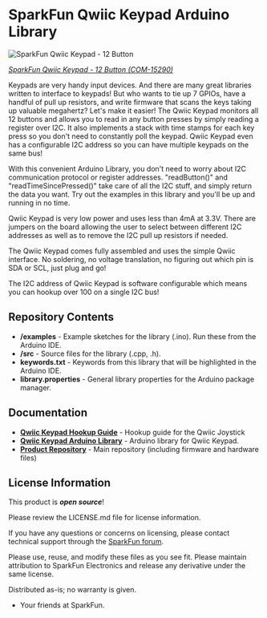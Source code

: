 SparkFun Qwiic Keypad Arduino Library
===========================================================

![SparkFun Qwiic Keypad - 12 Button](https://cdn.sparkfun.com//assets/parts/1/3/1/0/6/14836-Qwiic_Keypad-01.jpg)

[*SparkFun Qwiic Keypad - 12 Button (COM-15290)*](https://www.sparkfun.com/products/15290)

Keypads are very handy input devices. And there are many great libraries written to interface to keypads! But who wants to tie up 7 GPIOs, have a handful of pull up resistors, and write firmware that scans the keys taking up valuable megahertz? Let's make it easier! The Qwiic Keypad monitors all 12 buttons and allows you to read in any button presses by simply reading a register over I2C. It also implements a stack with time stamps for each key press so you don't need to constantly poll the keypad. Qwiic Keypad even has a configurable I2C address so you can have multiple keypads on the same bus! 

With this convenient Arduino Library, you don't need to worry about I2C communication protocol or register addresses. "readButton()" and "readTimeSincePressed()" take care of all the I2C stuff, and simply return the data you want. Try out the examples in this library and you'll be up and running in no time.

Qwiic Keypad is very low power and uses less than 4mA at 3.3V. There are jumpers on the board allowing the user to select between different I2C addresses as well as to remove the I2C pull up resistors if needed.

The Qwiic Keypad comes fully assembled and uses the simple Qwiic interface. No soldering, no voltage translation, no figuring out which pin is SDA or SCL, just plug and go!

The I2C address of Qwiic Keypad is software configurable which means you can hookup over 100 on a single I2C bus!

Repository Contents
-------------------

* **/examples** - Example sketches for the library (.ino). Run these from the Arduino IDE. 
* **/src** - Source files for the library (.cpp, .h).
* **keywords.txt** - Keywords from this library that will be highlighted in the Arduino IDE. 
* **library.properties** - General library properties for the Arduino package manager. 

Documentation
--------------
* **[Qwiic Keypad Hookup Guide](https://learn.sparkfun.com/tutorials/qwiic-keypad-hoookup-guide)** - Hookup guide for the Qwiic Joystick
* **[Qwiic Keypad Arduino Library](https://github.com/sparkfun/SparkFun_Qwiic_Keypad_Arduino_Library)** - Arduino library for Qwiic Keypad.
* **[Product Repository](https://github.com/sparkfun/Qwiic_Keypad)** - Main repository (including firmware and hardware files)

License Information
-------------------

This product is _**open source**_! 

Please review the LICENSE.md file for license information. 

If you have any questions or concerns on licensing, please contact technical support through the [SparkFun forum](https://forum.sparkfun.com/index.php).

Please use, reuse, and modify these files as you see fit. Please maintain attribution to SparkFun Electronics and release any derivative under the same license.

Distributed as-is; no warranty is given.

- Your friends at SparkFun.
